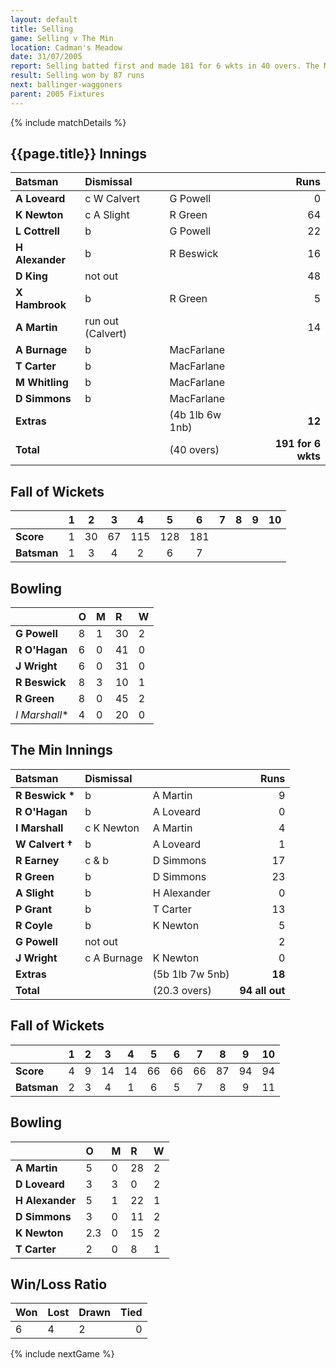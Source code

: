 ```yaml
---
layout: default
title: Selling
game: Selling v The Min
location: Cadman's Meadow
date: 31/07/2005
report: Selling batted first and made 181 for 6 wkts in 40 overs. The Min replied with 94 all out
result: Selling won by 87 runs
next: ballinger-waggoners
parent: 2005 Fixtures
---
```


{% include matchDetails %}

## {{page.title}} Innings

| Batsman | Dismissal |  | Runs |
|:---|:---|---|---:|
| **A Loveard** | c W Calvert | G Powell | 0 |
| **K Newton** | c A Slight | R Green | 64 |
| **L Cottrell** | b | G Powell | 22 |
| **H Alexander** | b | R Beswick | 16 |
| **D King** | not out |  | 48 |
| **X Hambrook** | b | R Green | 5 |
| **A Martin** | run out (Calvert) |  | 14 |
| **A Burnage** | b | MacFarlane |  |
| **T Carter** | b | MacFarlane |  |
| **M Whitling** | b | MacFarlane |  |
| **D Simmons** | b | MacFarlane |  |
| **Extras** | | (4b 1lb 6w 1nb) | **12** |
| **Total** | | (40 overs) | **191 for 6 wkts** |

## Fall of Wickets

| | 1 | 2 | 3 | 4 | 5 | 6 | 7 | 8 | 9 | 10 |
|---|:---:|:---:|:---:|:---:|:---:|:---:|:---:|:---:|:---:|:---:|
| **Score** | 1 | 30 | 67 | 115 | 128 | 181 |  |  |  |  |
| **Batsman** | 1 | 3 | 4 | 2 | 6 | 7 |  |  |  |  |

## Bowling

| | O | M | R | W |
|---|:---|:---|:---|:---|
| **G Powell** | 8 | 1 | 30 | 2 |
| **R O'Hagan** | 6 | 0 | 41 | 0 |
| **J Wright** | 6 | 0 | 31 | 0 |
| **R Beswick** | 8 | 3 | 10 | 1 |
| **R Green** | 8 | 0 | 45 | 2 |
| *I Marshall** | 4 | 0 | 20 | 0 |

## The Min Innings

| Batsman | Dismissal |  | Runs |
|:---|:---|---|---:|
| **R Beswick &#42;** | b | A Martin | 9 |
| **R O'Hagan** | b | A Loveard | 0 |
| **I Marshall** | c K Newton | A Martin | 4 |
| **W Calvert &#8224;** | b | A Loveard | 1 |
| **R Earney** | c & b | D Simmons | 17 |
| **R Green** | b | D Simmons | 23 |
| **A Slight** | b | H Alexander | 0 |
| **P Grant** | b | T Carter | 13 |
| **R Coyle** | b | K Newton | 5 |
| **G Powell** | not out |  | 2 |
| **J Wright** | c A Burnage | K Newton | 0 |
| **Extras** | | (5b 1lb 7w 5nb) | **18** |
| **Total** | | (20.3 overs) | **94 all out** |

## Fall of Wickets

| | 1 | 2 | 3 | 4 | 5 | 6 | 7 | 8 | 9 | 10 |
|---|:---:|:---:|:---:|:---:|:---:|:---:|:---:|:---:|:---:|:---:|
| **Score** | 4 | 9 | 14 | 14 | 66 | 66 | 66 | 87 | 94 | 94 |
| **Batsman** | 2 | 3 | 4 | 1 | 6 | 5 | 7 | 8 | 9 | 11 |

## Bowling

| | O | M | R | W |
|---|:---|:---|:---|:---|
| **A Martin** | 5 | 0 | 28 | 2 |
| **D Loveard** | 3 | 3 | 0 | 2 |
| **H Alexander** | 5 | 1 | 22 | 1 |
| **D Simmons** | 3 | 0 | 11 | 2 |
| **K Newton** | 2.3 | 0 | 15 | 2 |
| **T Carter** | 2 | 0 | 8 | 1 |

## Win/Loss Ratio

| Won | Lost | Drawn | Tied |
|:---|:---|:---|---:|
| 6 | 4 | 2 | 0 |

{% include nextGame %}